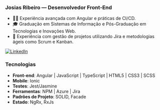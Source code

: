 ### Josias Ribeiro — Desenvolvedor Front-End

- 👨‍💻 Experiência avançada com Angular e práticas de CI/CD.
- 🎓 Graduação em Sistemas de Informação e Pós-Graduação em Tecnologias e Inovações Web.
- 💼 Experiência com gestão de projetos utilizando Jira e metodologias ágeis como Scrum e Kanban.

[![LinkedIn](https://img.shields.io/badge/-LinkedIn-%230077B5?style=for-the-badge&logo=linkedin&logoColor=white)](https://www.linkedin.com/in/josias-ribeiro/)

### Tecnologias
- **Front-end**: Angular | JavaScript | TypeScript | HTML5 | CSS3 | SCSS
- **Mobile**: Ionic
- **Testes**: Jest/Jasmine
- **Ferramentas**: NPM | Azure | Jira
- **Padrões de Projeto**: SOLID, Facade
- **Estado**: NgRx, RxJs
